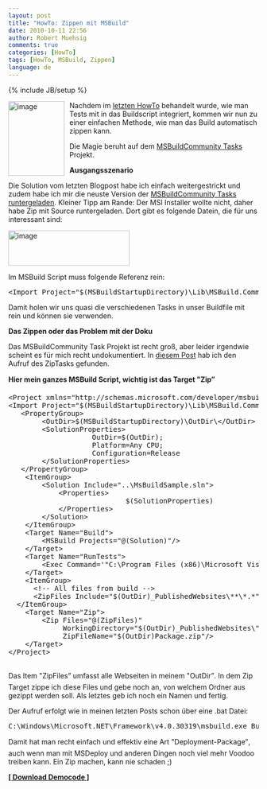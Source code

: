 ```yaml
---
layout: post
title: "HowTo: Zippen mit MSBuild"
date: 2010-10-11 22:56
author: Robert Muehsig
comments: true
categories: [HowTo]
tags: [HowTo, MSBuild, Zippen]
language: de
---
```

{% include JB/setup %}
<p><a href="{{BASE_PATH}}/assets/wp-images-de/image1069.png"><img style="border-bottom: 0px; border-left: 0px; margin: 0px 10px 0px 0px; display: inline; border-top: 0px; border-right: 0px" title="image" border="0" alt="image" align="left" src="{{BASE_PATH}}/assets/wp-images-de/image_thumb251.png" width="113" height="150" /></a> </p>  <p>Nachdem im <a href="{{BASE_PATH}}/2010/10/05/howto-mstest-mit-msbuild-aufrufen/">letzten HowTo</a> behandelt wurde, wie man Tests mit in das Buildscript integriert, kommen wir nun zu einer einfachen Methode, wie man das Build automatisch zippen kann.</p>  <p>Die Magie beruht auf dem <a href="http://msbuildtasks.tigris.org/">MSBuildCommunity Tasks</a> Projekt.</p>  <p><strong>Ausgangsszenario</strong></p>  <p>Die Solution vom letzten Blogpost habe ich einfach weitergestrickt und zudem habe ich mir die neuste Version der <a href="http://msbuildtasks.tigris.org/">MSBuildCommunity Tasks runtergeladen</a>. Kleiner Tipp am Rande: Der MSI Installer wollte nicht, daher habe Zip mit Source runtergeladen. Dort gibt es folgende Datein, die für uns interessant sind:</p>  <p><a href="{{BASE_PATH}}/assets/wp-images-de/image1070.png"><img style="border-bottom: 0px; border-left: 0px; display: inline; border-top: 0px; border-right: 0px" title="image" border="0" alt="image" src="{{BASE_PATH}}/assets/wp-images-de/image_thumb252.png" width="244" height="71" /></a> </p>  <p>Im MSBuild Script muss folgende Referenz rein:</p>  <div style="padding-bottom: 0px; margin: 0px; padding-left: 0px; padding-right: 0px; display: inline; float: none; padding-top: 0px" id="scid:812469c5-0cb0-4c63-8c15-c81123a09de7:5efa5aaa-7063-43b1-bba1-3a0022bd7f96" class="wlWriterEditableSmartContent"><pre name="code" class="c#">&lt;Import Project="$(MSBuildStartupDirectory)\Lib\MSBuild.Community.Tasks.Targets"/&gt;</pre></div>

<p>Damit holen wir uns quasi die verschiedenen Tasks in unser Buildfile mit rein und können sie verwenden.</p>

<p><strong>Das Zippen oder das Problem mit der Doku</strong></p>

<p>Das MSBuildCommunity Task Projekt ist recht groß, aber leider irgendwie scheint es für mich recht undokumentiert. In <a href="http://blog.benhall.me.uk/2008/09/using-msbuild-to-create-deployment-zip.html">diesem Post</a> hab ich den Aufruf des ZipTasks gefunden.</p>

<p><strong>Hier mein ganzes MSBuild Script, wichtig ist das Target "Zip”</strong></p>

<div style="padding-bottom: 0px; margin: 0px; padding-left: 0px; padding-right: 0px; display: inline; float: none; padding-top: 0px" id="scid:812469c5-0cb0-4c63-8c15-c81123a09de7:5da490d4-89b6-4cb1-8002-50cbbfb9226c" class="wlWriterEditableSmartContent"><pre name="code" class="c#">&lt;Project xmlns="http://schemas.microsoft.com/developer/msbuild/2003" DefaultTargets="Build"&gt;
&lt;Import Project="$(MSBuildStartupDirectory)\Lib\MSBuild.Community.Tasks.Targets"/&gt;
   &lt;PropertyGroup&gt;
		&lt;OutDir&gt;$(MSBuildStartupDirectory)\OutDir\&lt;/OutDir&gt;
		&lt;SolutionProperties&gt;
					OutDir=$(OutDir);
					Platform=Any CPU;
					Configuration=Release
		&lt;/SolutionProperties&gt;
   &lt;/PropertyGroup&gt;
	&lt;ItemGroup&gt;
		&lt;Solution Include="..\MsBuildSample.sln"&gt;
			&lt;Properties&gt;
							$(SolutionProperties)
			&lt;/Properties&gt;
		&lt;/Solution&gt;
	&lt;/ItemGroup&gt;
	&lt;Target Name="Build"&gt;
		&lt;MSBuild Projects="@(Solution)"/&gt;
	&lt;/Target&gt;
	&lt;Target Name="RunTests"&gt;
		&lt;Exec Command='"C:\Program Files (x86)\Microsoft Visual Studio 10.0\Common7\IDE\mstest.exe" /testcontainer:"$(MSBuildStartupDirectory)\OutDir\MsBuildSample.WebApp.Tests.dll" /testcontainer:"$(MSBuildStartupDirectory)\OutDir\AnotherTestProject.dll"' /&gt;
	&lt;/Target&gt;
	&lt;ItemGroup&gt;
	  &lt;!-- All files from build --&gt;
	  &lt;ZipFiles Include="$(OutDir)_PublishedWebsites\**\*.*" /&gt;
  &lt;/ItemGroup&gt;
	&lt;Target Name="Zip"&gt;
		&lt;Zip Files="@(ZipFiles)"
			 WorkingDirectory="$(OutDir)_PublishedWebsites\" 
			 ZipFileName="$(OutDir)Package.zip"/&gt; 
	&lt;/Target&gt;
&lt;/Project&gt;
 </pre></div>

<p>Das Item "ZipFiles” umfasst alle Webseiten in meinem "OutDir”. In dem Zip Target zippe ich diese Files und gebe noch an, von welchem Ordner aus gezippt werden soll. Als letztes geb ich noch ein Namen und fertig.</p>

<p>Der Aufruf erfolgt wie in meinen letzten Posts schon über eine .bat Datei:</p>

<div style="padding-bottom: 0px; margin: 0px; padding-left: 0px; padding-right: 0px; display: inline; float: none; padding-top: 0px" id="scid:812469c5-0cb0-4c63-8c15-c81123a09de7:156c499b-cbf3-4fad-857e-6a565c5eb524" class="wlWriterEditableSmartContent"><pre name="code" class="c#">C:\Windows\Microsoft.NET\Framework\v4.0.30319\msbuild.exe Buildsolution.targets /t:Build,RunTests,Zip</pre></div>

<p>Damit hat man recht einfach und effektiv eine Art "Deployment-Package”, auch wenn man mit MSDeploy und anderen Dingen noch viel mehr Voodoo treiben kann. Ein Zip machen, kann nie schaden ;)</p>

<p><a href="{{BASE_PATH}}/assets/files/democode/msbuildsamplezip/msbuildsample.zip"><strong>[ Download Democode ]</strong></a></p>
